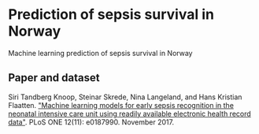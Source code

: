 # Prediction of sepsis survival in Norway
Machine learning prediction of sepsis survival in Norway

## Paper and dataset
Siri Tandberg Knoop, Steinar Skrede, Nina Langeland, and Hans Kristian Flaatten. ["Machine learning models for early sepsis recognition in the neonatal intensive care unit using readily available electronic health record data"](https://doi.org/10.1371/journal.pone.0187990). PLoS ONE 12(11): e0187990. November 2017.
